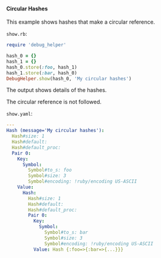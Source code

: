 #### Circular Hashes

This example shows hashes that make a circular reference.

```show.rb```:
```ruby
require 'debug_helper'

hash_0 = {}
hash_1 = {}
hash_0.store(:foo, hash_1)
hash_1.store(:bar, hash_0)
DebugHelper.show(hash_0, 'My circular hashes')
```

The output shows details of the hashes.

The circular reference is not followed.

```show.yaml```:
```yaml
---
Hash (message='My circular hashes'):
  Hash#size: 1
  Hash#default: 
  Hash#default_proc: 
  Pair 0:
    Key:
      Symbol:
        Symbol#to_s: foo
        Symbol#size: 3
        Symbol#encoding: !ruby/encoding US-ASCII
    Value:
      Hash:
        Hash#size: 1
        Hash#default: 
        Hash#default_proc: 
        Pair 0:
          Key:
            Symbol:
              Symbol#to_s: bar
              Symbol#size: 3
              Symbol#encoding: !ruby/encoding US-ASCII
          Value: Hash {:foo=>{:bar=>{...}}}
```
